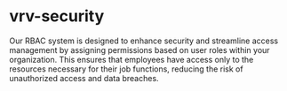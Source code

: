 # vrv-security
Our RBAC system is designed to enhance security and streamline access management by assigning permissions based on user roles within your organization. This ensures that employees have access only to the resources necessary for their job functions, reducing the risk of unauthorized access and data breaches.
